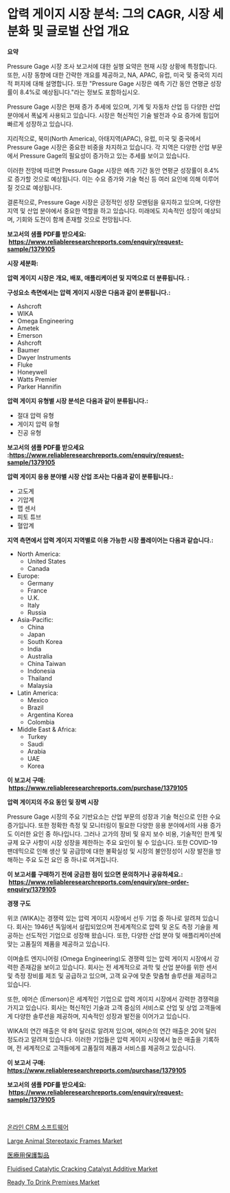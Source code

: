 <p><h1>압력 게이지 시장 분석: 그의 CAGR, 시장 세분화 및 글로벌 산업 개요</h1></p><p><strong>요약</strong></p>
<p><p>Pressure Gage 시장 조사 보고서에 대한 실행 요약은 현재 시장 상황에 특정합니다. 또한, 시장 동향에 대한 간략한 개요를 제공하고, NA, APAC, 유럽, 미국 및 중국의 지리적 퍼지에 대해 설명합니다. 또한 "Pressure Gage 시장은 예측 기간 동안 연평균 성장률이 8.4%로 예상됩니다."라는 정보도 포함하십시오.</p><p>Pressure Gage 시장은 현재 증가 추세에 있으며, 기계 및 자동차 산업 등 다양한 산업 분야에서 폭넓게 사용되고 있습니다. 시장은 혁신적인 기술 발전과 수요 증가에 힘입어 빠르게 성장하고 있습니다.</p><p>지리적으로, 북미(North America), 아태지역(APAC), 유럽, 미국 및 중국에서 Pressure Gage 시장은 중요한 비중을 차지하고 있습니다. 각 지역은 다양한 산업 부문에서 Pressure Gage의 필요성이 증가하고 있는 추세를 보이고 있습니다.</p><p>이러한 전망에 따르면 Pressure Gage 시장은 예측 기간 동안 연평균 성장률이 8.4%로 증가할 것으로 예상됩니다. 이는 수요 증가와 기술 혁신 등 여러 요인에 의해 이루어질 것으로 예상됩니다.</p><p>결론적으로, Pressure Gage 시장은 긍정적인 성장 모멘텀을 유지하고 있으며, 다양한 지역 및 산업 분야에서 중요한 역할을 하고 있습니다. 미래에도 지속적인 성장이 예상되며, 기회와 도전이 함께 존재할 것으로 전망됩니다.</p></p>
<p><strong>보고서의 샘플 PDF를 받으세요: &nbsp;<a href="https://www.reliableresearchreports.com/enquiry/request-sample/1379105">https://www.reliableresearchreports.com/enquiry/request-sample/1379105</a></strong></p>
<p><strong>시장 세분화:</strong></p>
<p><strong> 압력 게이지 시장은 개요, 배포, 애플리케이션 및 지역으로 더 분류됩니다. :</strong></p>
<p><strong>구성요소 측면에서는 압력 게이지 시장은 다음과 같이 분류됩니다.:</strong></p>
<p><ul><li>Ashcroft</li><li>WIKA</li><li>Omega Engineering</li><li>Ametek</li><li>Emerson</li><li>Ashcroft</li><li>Baumer</li><li>Dwyer Instruments</li><li>Fluke</li><li>Honeywell</li><li>Watts Premier</li><li>Parker Hannifin</li></ul></p>
<p><strong> 압력 게이지 유형별 시장 분석은 다음과 같이 분류됩니다.:</strong></p>
<p><ul><li>절대 압력 유형</li><li>게이지 압력 유형</li><li>진공 유형</li></ul></p>
<p><strong>보고서의 샘플 PDF를 받으세요 :<a href="https://www.reliableresearchreports.com/enquiry/request-sample/1379105">https://www.reliableresearchreports.com/enquiry/request-sample/1379105</a></strong></p>
<p><strong> 압력 게이지 응용 분야별 시장 산업 조사는 다음과 같이 분류됩니다.:</strong></p>
<p><ul><li>고도계</li><li>기압계</li><li>맵 센서</li><li>피토 튜브</li><li>혈압계</li></ul></p>
<p><strong>지역 측면에서 압력 게이지 지역별로 이용 가능한 시장 플레이어는 다음과 같습니다.:</strong></p>
<p><ul>
    <li>
        North America:
        <ul>
            <li>United States</li>
            <li>Canada</li>
        </ul>
    </li>
    <li>
        Europe:
        <ul>
            <li>Germany</li>
            <li>France</li>
            <li>U.K.</li>
            <li>Italy</li>
            <li>Russia</li>
        </ul>
    </li>
    <li>
        Asia-Pacific:
        <ul>
            <li>China</li>
            <li>Japan</li>
            <li>South Korea</li>
            <li>India</li>
            <li>Australia</li>
            <li>China Taiwan</li>
            <li>Indonesia</li>
            <li>Thailand</li>
            <li>Malaysia</li>
        </ul>
    </li>
    <li>
        Latin America:
        <ul>
            <li>Mexico</li>
            <li>Brazil</li>
            <li>Argentina Korea</li>
            <li>Colombia</li>
        </ul>
    </li>
    <li>
        Middle East & Africa:
        <ul>
            <li>Turkey</li>
            <li>Saudi</li>
            <li>Arabia</li>
            <li>UAE</li>
            <li>Korea</li>
        </ul>
    </li>
    </ul></p>
<p><strong>이 보고서 구매: &nbsp;<a href="https://www.reliableresearchreports.com/purchase/1379105">https://www.reliableresearchreports.com/purchase/1379105</a></strong></p>
<p><strong>압력 게이지의 주요 동인 및 장벽 시장</strong></p>
<p><p>Pressure Gage 시장의 주요 기반요소는 산업 부문의 성장과 기술 혁신으로 인한 수요 증가입니다. 또한 정확한 측정 및 모니터링이 필요한 다양한 응용 분야에서의 사용 증가도 이러한 요인 중 하나입니다. 그러나 고가의 장비 및 유지 보수 비용, 기술적인 한계 및 규제 요구 사항이 시장 성장을 제한하는 주요 요인이 될 수 있습니다. 또한 COVID-19 팬데믹으로 인해 생산 및 공급망에 대한 불확실성 및 시장의 불안정성이 시장 발전을 방해하는 주요 도전 요인 중 하나로 여겨집니다.</p></p>
<p><strong>이 보고서를 구매하기 전에 궁금한 점이 있으면 문의하거나 공유하세요.: &nbsp;<a href="https://www.reliableresearchreports.com/enquiry/pre-order-enquiry/1379105">https://www.reliableresearchreports.com/enquiry/pre-order-enquiry/1379105</a></strong></p>
<p><strong>경쟁 구도</strong></p>
<p><p>위코 (WIKA)는 경쟁력 있는 압력 게이지 시장에서 선두 기업 중 하나로 알려져 있습니다. 회사는 1946년 독일에서 설립되었으며 전세계적으로 압력 및 온도 측정 기술을 제공하는 선도적인 기업으로 성장해 왔습니다. 또한, 다양한 산업 분야 및 애플리케이션에 맞는 고품질의 제품을 제공하고 있습니다.</p><p>이며솔트 엔지니어링 (Omega Engineering)도 경쟁력 있는 압력 게이지 시장에서 강력한 존재감을 보이고 있습니다. 회사는 전 세계적으로 과학 및 산업 분야를 위한 센서 및 측정 장비를 제조 및 공급하고 있으며, 고객 요구에 맞춘 맞춤형 솔루션을 제공하고 있습니다.</p><p>또한, 에머슨 (Emerson)은 세계적인 기업으로 압력 게이지 시장에서 강력한 경쟁력을 가지고 있습니다. 회사는 혁신적인 기술과 고객 중심의 서비스로 산업 및 상업 고객들에게 다양한 솔루션을 제공하며, 지속적인 성장과 발전을 이어가고 있습니다.</p><p>WIKA의 연간 매출은 약 8억 달러로 알려져 있으며, 에머슨의 연간 매출은 20억 달러 정도라고 알려져 있습니다. 이러한 기업들은 압력 게이지 시장에서 높은 매출을 기록하며, 전 세계적으로 고객들에게 고품질의 제품과 서비스를 제공하고 있습니다.</p></p>
<p><strong>이 보고서 구매: &nbsp; <a href="https://www.reliableresearchreports.com/purchase/1379105">https://www.reliableresearchreports.com/purchase/1379105</a></strong></p>
<p><strong>보고서의 샘플 PDF를 받으세요: &nbsp;<a href="https://www.reliableresearchreports.com/enquiry/request-sample/1379105">https://www.reliableresearchreports.com/enquiry/request-sample/1379105</a></strong><strong></strong></p>
<p>&nbsp;</p>
<p><p><a href="https://github.com/hxzi07639916/Market-Research-Report-List-1/blob/main/63859181002.md">온라인 CRM 소프트웨어</a></p><p><a href="https://rainy-horn-d69.notion.site/Large-Animal-Stereotaxic-Frames-Market-Size-and-Growth-Market-Segmentation-Regional-and-Country-Br-92ec22af352840cd820d8e715969cf7f">Large Animal Stereotaxic Frames Market</a></p><p><a href="https://github.com/ihabdkwlxs948/Market-Research-Report-List-1/blob/main/11749431400.md">医療用保護製品</a></p><p><a href="https://github.com/Paul14Anderson63/Market-Research-Report-List-3/blob/main/fluidised-catalytic-cracking-catalyst-additive-market.md">Fluidised Catalytic Cracking Catalyst Additive Market</a></p><p><a href="https://view.publitas.com/reportprime-1/ready-to-drink-premixes-market-challenges-opportunities-and-growth-drivers-and-major-market-players-forecasted-for-period-from-2024-2031/">Ready To Drink Premixes Market</a></p></p>